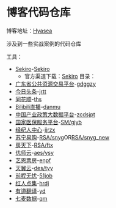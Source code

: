 # 博客代码仓库
博客地址：[Hyasea](https://sz134055.github.io/)

涉及到一些实战案例的代码仓库

工具：
- [Sekiro](https://sz134055.github.io/post/js-rpc-xue-xi-ji-shi-zhan/)-[Sekiro](./Sekiro)
    - 官方渠道下载：[Sekiro](https://oss.iinti.cn/sekiro/sekiro-demo)
目录：
- [广东省公共资源交易平台](https://sz134055.github.io/post/js-rpc-xue-xi-ji-shi-zhan/#%E5%AE%9E%E6%88%98-%E6%B3%A8%E5%85%A5-%E6%9B%BF%E6%8D%A2%E6%96%B9%E5%BC%8F)-[gdggzy](./gdggzy/)
- [今日头条](https://sz134055.github.io/post/js-rpc-xue-xi-ji-shi-zhan/#%E5%AE%9E%E6%88%98-%E6%B2%B9%E7%8C%B4%E6%B3%A8%E5%85%A5%E6%96%B9%E5%BC%8F)-[jrtt](./jrtt/)
- [同花顺](https://sz134055.github.io/post/js-rpc-xue-xi-ji-shi-zhan/#%E5%AE%9E%E6%88%98-%E6%8E%A7%E5%88%B6%E5%8F%B0%E6%B3%A8%E5%85%A5%E6%96%B9%E5%BC%8F)-[ths](./ths)
- [Bilibili直播](https://sz134055.github.io/post/websocket-ni-xiang-yu-shi-zhan)-[danmu](./danmu/)
- [中国产业政策大数据平台](https://sz134055.github.io/post/octet-stream-ji-shi-zhan)-[zcdsjpt](./zcdsjpt/zcdsjpt.js)
- [国家医保服务平台](https://sz134055.github.io/post/guo-mi-smxi-lie-ni-xiang-xue-xi)-[SM/gjyb](./SM/gjyb/)
- [经纪人中心](https://sz134055.github.io/post/js-ni-xiang-guan-yu-webpack-da-bao-de-xue-xi)-[jjrzx](./jjrzx/jjrzx.js)
- [苏宁易购](https://sz134055.github.io/post/fei-dui-cheng-jia-mi-rsa-suan-fa-xue-xi-ji-fang-tian-xia-ni-xiang/#%E5%AE%9E%E6%88%98-%E8%8B%8F%E5%AE%81%E6%98%93%E8%B4%AD%E7%99%BB%E5%BD%95%E8%A1%A8%E5%8D%95)-[RSA/snyg](./RSA/snyg.js)OR[RSA/snyg_new](./RSA/snyg_new.js)
- [房天下](https://sz134055.github.io/post/fei-dui-cheng-jia-mi-rsa-suan-fa-xue-xi-ji-fang-tian-xia-ni-xiang/#%E5%AE%9E%E6%88%98-%E6%88%BF%E5%A4%A9%E4%B8%8B%E7%99%BB%E5%BD%95%E8%A1%A8%E5%8D%95%E9%80%86%E5%90%91)-[RSA/ftx](./RSA/ftx.js)
- [优师云](https://sz134055.github.io/post/dui-cheng-jia-mi-aes-xue-xi-bi-ji/#%E5%AE%9E%E6%88%98-%E4%BC%98%E5%B8%88%E4%BA%91)-[aes/ysy](./aes/ysy.js)
- [艺恩票房](https://sz134055.github.io/post/yi-en-piao-fa-api-ni-xiang/)-[enpf](./enpf/)
- [天翼云](https://sz134055.github.io/post/dui-cheng-jia-mi-xue-xi-bi-ji/#%E5%A4%A9%E7%BF%BC%E4%BA%91%E5%AE%9E%E6%88%98)-[des/tyy](./des/tyy.js)
- [前程无忧](https://sz134055.github.io/post/ji-lu-yi-ci-playwright-de-shi-yong/#%E8%B5%B7%E5%9B%A0)-[51job](./51job)
- [红人点集](https://sz134055.github.io/post/sha256-jia-mi-ni-xiang-an-li-xue-xi/)-[hrdj](./hrdj)
- [有道翻译](https://sz134055.github.io/post/you-dao-fan-yi-api-ni-xiang/)-[yd](./yd)
- [七麦数据](https://sz134055.github.io/post/qi-mai-shu-ju-bang-dan-api-pa-qu/)-[qm](./qm)


